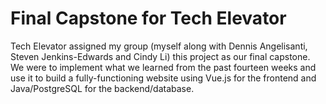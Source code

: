 # Final Capstone for Tech Elevator

Tech Elevator assigned my group (myself along with Dennis Angelisanti, Steven Jenkins-Edwards and Cindy Li) this project as our final capstone. We were to implement what we learned from the past fourteen weeks and use it to build a fully-functioning website using Vue.js for the frontend and Java/PostgreSQL for the backend/database.

